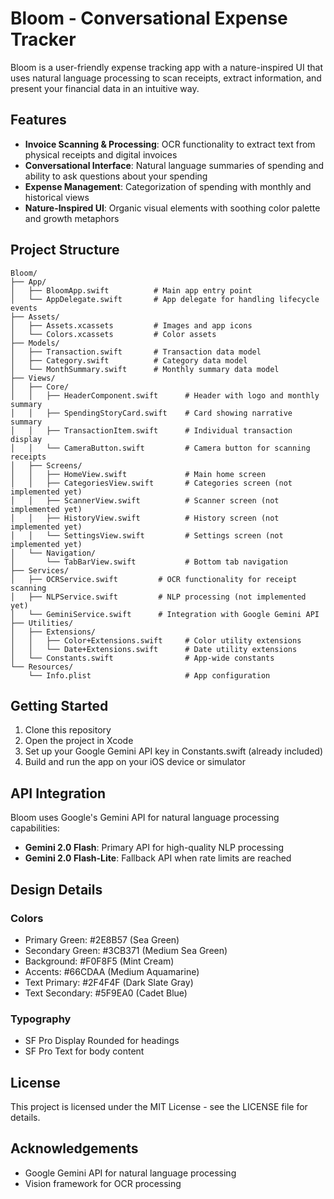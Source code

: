 # Bloom - Conversational Expense Tracker

Bloom is a user-friendly expense tracking app with a nature-inspired UI that uses natural language processing to scan receipts, extract information, and present your financial data in an intuitive way.

## Features

- **Invoice Scanning & Processing**: OCR functionality to extract text from physical receipts and digital invoices
- **Conversational Interface**: Natural language summaries of spending and ability to ask questions about your spending
- **Expense Management**: Categorization of spending with monthly and historical views
- **Nature-Inspired UI**: Organic visual elements with soothing color palette and growth metaphors

## Project Structure

```
Bloom/
├── App/
│   ├── BloomApp.swift          # Main app entry point
│   └── AppDelegate.swift       # App delegate for handling lifecycle events
├── Assets/
│   ├── Assets.xcassets         # Images and app icons
│   └── Colors.xcassets         # Color assets
├── Models/
│   ├── Transaction.swift       # Transaction data model
│   ├── Category.swift          # Category data model
│   └── MonthSummary.swift      # Monthly summary data model
├── Views/
│   ├── Core/
│   │   ├── HeaderComponent.swift      # Header with logo and monthly summary
│   │   ├── SpendingStoryCard.swift    # Card showing narrative summary
│   │   ├── TransactionItem.swift      # Individual transaction display
│   │   └── CameraButton.swift         # Camera button for scanning receipts
│   ├── Screens/
│   │   ├── HomeView.swift             # Main home screen
│   │   ├── CategoriesView.swift       # Categories screen (not implemented yet)
│   │   ├── ScannerView.swift          # Scanner screen (not implemented yet)
│   │   ├── HistoryView.swift          # History screen (not implemented yet)
│   │   └── SettingsView.swift         # Settings screen (not implemented yet)
│   └── Navigation/
│       └── TabBarView.swift           # Bottom tab navigation
├── Services/
│   ├── OCRService.swift         # OCR functionality for receipt scanning
│   ├── NLPService.swift         # NLP processing (not implemented yet)
│   └── GeminiService.swift      # Integration with Google Gemini API
├── Utilities/
│   ├── Extensions/
│   │   ├── Color+Extensions.swift     # Color utility extensions
│   │   └── Date+Extensions.swift      # Date utility extensions
│   └── Constants.swift                # App-wide constants
└── Resources/
    └── Info.plist                     # App configuration
```

## Getting Started

1. Clone this repository
2. Open the project in Xcode
3. Set up your Google Gemini API key in Constants.swift (already included)
4. Build and run the app on your iOS device or simulator

## API Integration

Bloom uses Google's Gemini API for natural language processing capabilities:

- **Gemini 2.0 Flash**: Primary API for high-quality NLP processing
- **Gemini 2.0 Flash-Lite**: Fallback API when rate limits are reached

## Design Details

### Colors
- Primary Green: #2E8B57 (Sea Green)
- Secondary Green: #3CB371 (Medium Sea Green)
- Background: #F0F8F5 (Mint Cream)
- Accents: #66CDAA (Medium Aquamarine)
- Text Primary: #2F4F4F (Dark Slate Gray)
- Text Secondary: #5F9EA0 (Cadet Blue)

### Typography
- SF Pro Display Rounded for headings
- SF Pro Text for body content

## License

This project is licensed under the MIT License - see the LICENSE file for details.

## Acknowledgements

- Google Gemini API for natural language processing
- Vision framework for OCR processing